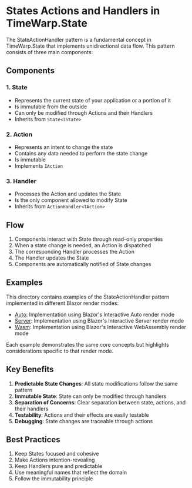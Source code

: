 # States Actions and Handlers in TimeWarp.State

The StateActionHandler pattern is a fundamental concept in TimeWarp.State that implements unidirectional data flow. This pattern consists of three main components:

## Components

### 1. State
- Represents the current state of your application or a portion of it
- Is immutable from the outside
- Can only be modified through Actions and their Handlers
- Inherits from `State<TState>`

### 2. Action
- Represents an intent to change the state
- Contains any data needed to perform the state change
- Is immutable
- Implements `IAction`

### 3. Handler
- Processes the Action and updates the State
- Is the only component allowed to modify State
- Inherits from `ActionHandler<TAction>`

## Flow

1. Components interact with State through read-only properties
2. When a state change is needed, an Action is dispatched
3. The corresponding Handler processes the Action
4. The Handler updates the State
5. Components are automatically notified of State changes

## Examples

This directory contains examples of the StateActionHandler pattern implemented in different Blazor render modes:

- [Auto](Auto/): Implementation using Blazor's Interactive Auto render mode
- [Server](Server/): Implementation using Blazor's Interactive Server render mode
- [Wasm](Wasm/): Implementation using Blazor's Interactive WebAssembly render mode

Each example demonstrates the same core concepts but highlights considerations specific to that render mode.

## Key Benefits

1. **Predictable State Changes**: All state modifications follow the same pattern
2. **Immutable State**: State can only be modified through handlers
3. **Separation of Concerns**: Clear separation between state, actions, and their handlers
4. **Testability**: Actions and their effects are easily testable
5. **Debugging**: State changes are traceable through actions

## Best Practices

1. Keep States focused and cohesive
2. Make Actions intention-revealing
3. Keep Handlers pure and predictable
4. Use meaningful names that reflect the domain
5. Follow the immutability principle
